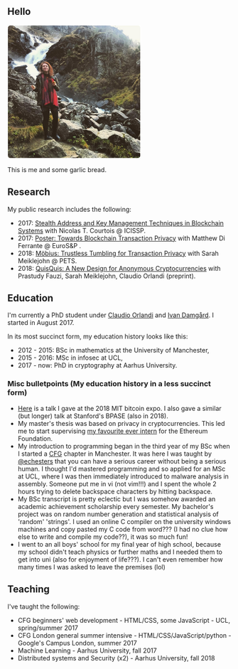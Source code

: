 ## Hello

<img src="/garlicbread.jpg" width="300">

This is me and some garlic bread.

## Research

My public research includes the following:
- 2017: [Stealth Address and Key Management Techniques in Blockchain Systems](http://www.scitepress.org/DigitalLibrary/Link.aspx?doi=10.5220/0006270005590566) with Nicolas T. Courtois @ ICISSP.
- 2017: [Poster: Towards Blockchain Transaction Privacy](https://www.clearmatics.com/wp-content/uploads/2017/06/IEEE-Presentation.pdf) with Matthew Di Ferrante @ EuroS&P .
- 2018: [Möbius: Trustless Tumbling for Transaction Privacy](https://eprint.iacr.org/2017/881) with Sarah Meiklejohn @ PETS.
- 2018: [QuisQuis: A New Design for Anonymous Cryptocurrencies](https://eprint.iacr.org/2018/990) with Prastudy Fauzi, Sarah Meiklejohn, Claudio Orlandi (preprint).


## Education

I'm currently a PhD student under [Claudio Orlandi](http://www.cs.au.dk/~orlandi/) and [Ivan Damgård](http://www.daimi.au.dk/~ivan/). I started in August 2017.

In its most succinct form, my education history looks like this:
- 2012 - 2015: BSc in mathematics at the University of Manchester,
- 2015 - 2016: MSc in infosec at UCL,
- 2017 - now: PhD in cryptography at Aarhus University.


### Misc bulletpoints (My education history in a less succinct form)

- [Here](https://www.youtube.com/watch?v=ZmVzRmBVzWk&t=17423s) is a talk I gave at the 2018 MIT bitcoin expo. I also gave a similar (but longer) talk at Stanford's BPASE (also in 2018).
- My master's thesis was based on privacy in cryptocurrencies. This led me to start 
supervising [my favourite ever intern](https://github.com/jakegsy/) for the Ethereum Foundation.
- My introduction to programming began in the third year of my BSc when I started a [CFG](https://www.codefirstgirls.org.uk/) chapter in Manchester. It
was here I was taught by [@echesters](https://twitter.com/echesters) that you can have a serious career without being a serious human. I thought I'd mastered programming and so applied for an MSc at UCL, where I was then immediately introduced to malware analysis in assembly. Someone put me in vi (not vim!!!) and I spent the whole 2 hours trying to delete backspace characters by hitting backspace.
- My BSc transcript is pretty eclectic but I was somehow awarded an academic achievement scholarship every semester. My 
bachelor's project was on random number generation and statistical analysis of 'random' 'strings'. I used an online C compiler on the university windows machines and copy pasted my C code from word??? (I had no clue how else to write and compile my code??), it was so much fun!
- I went to an all boys' school for my final year of high school, because my school didn't teach physics or 
further maths and I needed them to get into uni (also for enjoyment of life???). I can't even remember how many times I was asked to leave the premises (lol)

## Teaching

I've taught the following:
- CFG beginners' web development - HTML/CSS, some JavaScript - UCL, spring/summer 2017
- CFG London general summer intensive - HTML/CSS/JavaScript/python - Google's Campus London, summer 2017
- Machine Learning - Aarhus University, fall 2017
- Distributed systems and Security (x2) - Aarhus University, fall 2018



